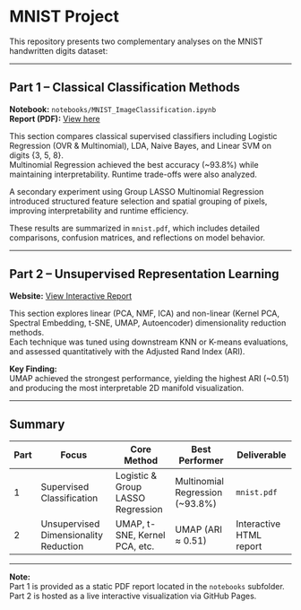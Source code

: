# MNIST Project

This repository presents two complementary analyses on the MNIST handwritten digits dataset:

---

## Part 1 – Classical Classification Methods  
**Notebook:** `notebooks/MNIST_ImageClassification.ipynb`  
**Report (PDF):** [View here](./notebooks/mnist.pdf)

This section compares classical supervised classifiers including Logistic Regression (OVR & Multinomial), LDA, Naive Bayes, and Linear SVM on digits {3, 5, 8}.  
Multinomial Regression achieved the best accuracy (~93.8%) while maintaining interpretability. Runtime trade-offs were also analyzed.  

A secondary experiment using Group LASSO Multinomial Regression introduced structured feature selection and spatial grouping of pixels, improving interpretability and runtime efficiency.  

These results are summarized in `mnist.pdf`, which includes detailed comparisons, confusion matrices, and reflections on model behavior.

---

## Part 2 – Unsupervised Representation Learning  
**Website:** [View Interactive Report](https://<your-github-pages-link>)  

This section explores linear (PCA, NMF, ICA) and non-linear (Kernel PCA, Spectral Embedding, t-SNE, UMAP, Autoencoder) dimensionality reduction methods.  
Each technique was tuned using downstream KNN or K-means evaluations, and assessed quantitatively with the Adjusted Rand Index (ARI).  

**Key Finding:**  
UMAP achieved the strongest performance, yielding the highest ARI (~0.51) and producing the most interpretable 2D manifold visualization.  

---

## Summary
| Part | Focus | Core Method | Best Performer | Deliverable |
|------|--------|--------------|----------------|--------------|
| 1 | Supervised Classification | Logistic & Group LASSO Regression | Multinomial Regression (~93.8%) | `mnist.pdf` |
| 2 | Unsupervised Dimensionality Reduction | UMAP, t-SNE, Kernel PCA, etc. | UMAP (ARI ≈ 0.51) | Interactive HTML report |

---

**Note:**  
Part 1 is provided as a static PDF report located in the `notebooks` subfolder.  
Part 2 is hosted as a live interactive visualization via GitHub Pages.

